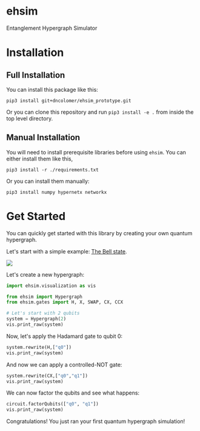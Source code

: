 # ehsim
Entanglement Hypergraph Simulator

# Installation

## Full Installation

You can install this package like this:

```shell
pip3 install git+dncolomer/ehsim_prototype.git
```

Or you can clone this repository and run `pip3 install -e .` from inside the top level directory.

## Manual Installation

You will need to install prerequisite libraries before using `ehsim`. You can either install them like this,

```shell
pip3 install -r ./requirements.txt
```

Or you can install them manually:

```shell
pip3 install numpy hypernetx networkx
```

# Get Started

You can quickly get started with this library by creating your own quantum hypergraph.

Let's start with a simple example: [The Bell state](https://en.wikipedia.org/wiki/Bell_state).

![](https://upload.wikimedia.org/wikipedia/commons/f/fc/The_Hadamard-CNOT_transform_on_the_zero-state.png)

Let's create a new hypergraph:

```python
import ehsim.visualization as vis

from ehsim import Hypergraph
from ehsim.gates import H, X, SWAP, CX, CCX

# Let's start with 2 qubits
system = Hypergraph(2)
vis.print_raw(system)
```

Now, let's apply the Hadamard gate to qubit 0:

```python
system.rewrite(H,["q0"])
vis.print_raw(system)
```

And now we can apply a controlled-NOT gate:

```python
system.rewrite(CX,["q0","q1"])
vis.print_raw(system)
```

We can now factor the qubits and see what happens:

```python
circuit.factorQubits(["q0", "q1"])
vis.print_raw(system)
```

Congratulations! You just ran your first quantum hypergraph simulation!